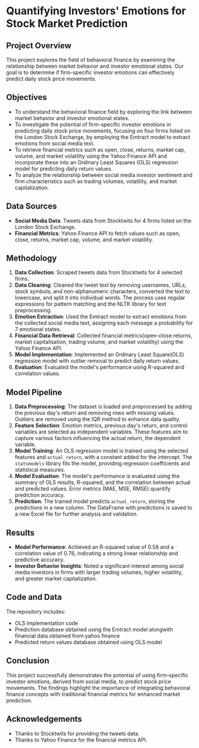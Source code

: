 # Quantifying Investors' Emotions for Stock Market Prediction

## Project Overview
This project explores the field of behavioral finance by examining the relationship between market behavior and investor emotional states. Our goal is to determine if firm-specific investor emotions can effectively predict daily stock price movements.

## Objectives
- To understand the behavioral finance field by exploring the link between market behavior and investor emotional states.
- To investigate the potential of firm-specific investor emotions in predicting daily stock price movements, focusing on four firms listed on the London Stock Exchange, by employing the Emtract model to extract emotions from social media text.
- To retrieve financial metrics such as open, close, returns, market cap, volume, and market volatility using the Yahoo Finance API and incorporate these into an Ordinary Least Squares (OLS) regression model for predicting daily return values.
- To analyze the relationship between social media investor sentiment and firm characteristics such as trading volumes, volatility, and market capitalization.

## Data Sources
- **Social Media Data**: Tweets data from Stocktwits for 4 firms listed on the London Stock Exchange.
- **Financial Metrics**: Yahoo Finance API to fetch values such as open, close, returns, market cap, volume, and market volatility.

## Methodology
1. **Data Collection**: Scraped tweets data from Stocktwits for 4 selected firms.
2. **Data Cleaning**: Cleaned the tweet text by removing usernames, URLs, stock symbols, and non-alphanumeric characters, converted the text to lowercase, and split it into individual words. The process uses regular expressions for pattern matching and the NLTK library for text preprocessing.
3. **Emotion Extraction**: Used the Emtract model to extract emotions from the collected social media text, assigning each message a probability for 7 emotional states.
4. **Financial Data Retrieval**: Collected financial metrics(open-close returns, market capitalisation, trading volume, and market volatility) using the Yahoo Finance API.
5. **Model Implementation**: Implemented an Ordinary Least Square(OLS) regression model with outlier removal to predict daily return values.
6. **Evaluation**: Evaluated the model's performance using R-squared and correlation values.

## Model Pipeline
1. **Data Preprocessing**: The dataset is loaded and preprocessed by adding the previous day's return and removing rows with missing values. Outliers are removed using the IQR method to enhance data quality.
2. **Feature Selection**: Emotion metrics, previous day's return, and control variables are selected as independent variables. These features aim to capture various factors influencing the actual return, the dependent variable.
3. **Model Training**: An OLS regression model is trained using the selected features and `actual_return`, with a constant added for the intercept. The `statsmodels` library fits the model, providing regression coefficients and statistical measures.
4. **Model Evaluation**: The model's performance is evaluated using the summary of OLS results, R-squared, and the correlation between actual and predicted values. Error metrics (MAE, MSE, RMSE) quantify prediction accuracy.
5. **Prediction**: The trained model predicts `actual_return`, storing the predictions in a new column. The DataFrame with predictions is saved to a new Excel file for further analysis and validation.

## Results
- **Model Performance**: Achieved an R-squared value of 0.58 and a correlation value of 0.76, indicating a strong linear relationship and predictive accuracy.
- **Investor Behavior Insights**: Noted a significant interest among social media investors in firms with larger trading volumes, higher volatility, and greater market capitalization.

## Code and Data
The repository includes:
- OLS implementation code
- Prediction database obtained using the Emtract model alongwith financial data obtained from yahoo finance
- Predicted return values database obtained using OLS model

## Conclusion
This project successfully demonstrates the potential of using firm-specific investor emotions, derived from social media, to predict stock price movements. The findings highlight the importance of integrating behavioral finance concepts with traditional financial metrics for enhanced market prediction.

## Acknowledgements
- Thanks to Stocktwits for providing the tweets data.
- Thanks to Yahoo Finance for the financial metrics API.
